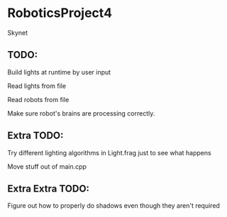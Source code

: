 # RoboticsProject4
Skynet



## TODO:

  Build lights at runtime by user input
  
  Read lights from file
  
  Read robots from file
  
  Make sure robot's brains are processing correctly.
  
## Extra TODO:

  Try different lighting algorithms in Light.frag just to see what happens
  
  Move stuff out of main.cpp
  
## Extra Extra TODO:

  Figure out how to properly do shadows even though they aren't required
